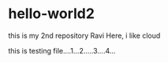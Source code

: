 # hello-world2
this is my 2nd repository
Ravi Here, i like cloud

this is testing file....1...2.....3....4...
